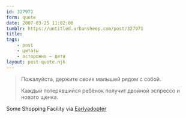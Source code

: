 ```yaml
---
id: 327971
form: quote
date: 2007-03-25 11:02:00
tumblr: https://untitled.urbansheep.com/post/327971
title: 
tags:
    - post
    - цитаты
    - осторожно — дети
layout: post-quote.njk
---
```


<blockquote>
<p>Пожалуйста, держите своих малышей рядом с собой.</p>

<p>Каждый потерявшийся ребёнок получит двойной эспрессо и нового щенка.</p>
</blockquote>

Some Shopping Facility via <a href="http://www.flickr.com/photos/earlyadopter/393645128/">Earlyadopter</a>
